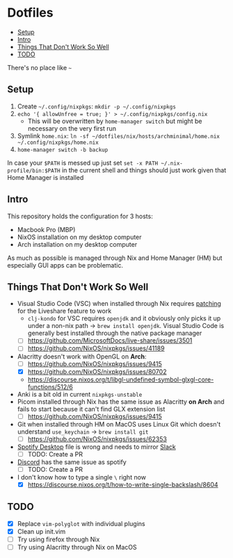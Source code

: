 # Dotfiles

<!-- vim-markdown-toc GFM -->

* [Setup](#setup)
* [Intro](#intro)
* [Things That Don't Work So Well](#things-that-dont-work-so-well)
* [TODO](#todo)

<!-- vim-markdown-toc -->

There's no place like `~`

## Setup

1. Create `~/.config/nixpkgs`: `mkdir -p ~/.config/nixpkgs`
2. `echo '{ allowUnfree = true; }' > ~/.config/nixpkgs/config.nix`
    - This will be overwritten by `home-manager switch` but might be necessary on the very first run
3. Symlink `home.nix`: `ln -sf ~/dotfiles/nix/hosts/archminimal/home.nix ~/.config/nixpkgs/home.nix`
4. `home-manager switch -b backup`

In case your `$PATH` is messed up just set `set -x PATH ~/.nix-profile/bin:$PATH` in the current shell and things should just work given that Home Manager is installed

## Intro

This repository holds the configuration for 3 hosts:

-   Macbook Pro (MBP)
-   NixOS installation on my desktop computer
-   Arch installation on my desktop computer

As much as possible is managed through Nix and Home Manager (HM) but especially GUI apps can be problematic.

## Things That Don't Work So Well

-   Visual Studio Code (VSC) when installed through Nix requires [patching](https://discourse.nixos.org/t/vs-code-liveshare/7022) for the Liveshare feature to work
    -   `clj-kondo` for VSC requires `openjdk` and it obviously only picks it up under a non-nix path -> `brew install openjdk`. Visual Studio Code is generally best installed through the native package manager
    -   [ ] https://github.com/MicrosoftDocs/live-share/issues/3501
    -   [ ] https://github.com/NixOS/nixpkgs/issues/41189
-   Alacritty doesn't work with OpenGL on **Arch**:
    -   [ ] https://github.com/NixOS/nixpkgs/issues/9415
    -   [x] https://github.com/NixOS/nixpkgs/issues/80702
    -   https://discourse.nixos.org/t/libgl-undefined-symbol-glxgl-core-functions/512/6
-   Anki is a bit old in current `nixpkgs-unstable`
-   Picom installed through Nix has the same issue as Alacritty **on Arch** and fails to start because it can't find GLX extension list
    -   [ ] https://github.com/NixOS/nixpkgs/issues/9415
-   Git when installed through HM on MacOS uses Linux Git which doesn't understand `use_keychain` -> `brew install git`
    -   [ ] https://github.com/NixOS/nixpkgs/issues/62353
-   [Spotify Desktop](https://github.com/NixOS/nixpkgs/blob/master/pkgs/applications/networking/instant-messengers/slack/default.nix) file is wrong and needs to mirror [Slack](https://github.com/NixOS/nixpkgs/blob/master/pkgs/applications/audio/spotify/default.nix#L147)
    -   [ ] TODO: Create a PR
-   [Discord](https://github.com/NixOS/nixpkgs/blob/master/pkgs/applications/networking/instant-messengers/discord/base.nix) has the same issue as spotify
    -   [ ] TODO: Create a PR
-   I don't know how to type a single `\` right now
    -   [x] https://discourse.nixos.org/t/how-to-write-single-backslash/8604

## TODO

-   [x] Replace `vim-polyglot` with individual plugins
-   [x] Clean up init.vim
-   [ ] Try using firefox through Nix
-   [ ] Try using Alacritty through Nix on MacOS

